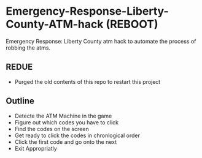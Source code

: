 # Emergency-Response-Liberty-County-ATM-hack (REBOOT)
Emergency Response: Liberty County atm hack to automate the process of robbing the atms.
## REDUE
- Purged the old contents of this repo to restart this project

## Outline

- Detecte the ATM Machine in the game
- Figure out which codes you have to click
- Find the codes on the screen
- Get ready to click the codes in chronlogical order
- Click the first code and go onto the next
- Exit Appropriatly
